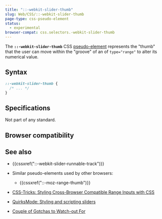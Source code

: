 ```yaml
---
title: "::-webkit-slider-thumb"
slug: Web/CSS/::-webkit-slider-thumb
page-type: css-pseudo-element
status:
  - experimental
browser-compat: css.selectors.-webkit-slider-thumb
---
```




The **`::-webkit-slider-thumb`** CSS [pseudo-element](/Web/CSS/Pseudo-elements) represents the "thumb" that the user can move within the "groove" of an  of `type="range"` to alter its numerical value.

## Syntax

```css
::-webkit-slider-thumb {
  /* ... */
}
```

## Specifications

Not part of any standard.

## Browser compatibility



## See also

- {{cssxref("::-webkit-slider-runnable-track")}}
- Similar pseudo-elements used by other browsers:

  - {{cssxref("::-moz-range-thumb")}}

- [CSS-Tricks: Styling Cross-Browser Compatible Range Inputs with CSS](https://css-tricks.com/styling-cross-browser-compatible-range-inputs-css/)
- [QuirksMode: Styling and scripting sliders](https://www.quirksmode.org/blog/archives/2015/11/styling_and_scr.html)
- [Couple of Gotchas to Watch-out For](https://brennaobrien.com/blog/2014/05/style-input-type-range-in-every-browser.html)
